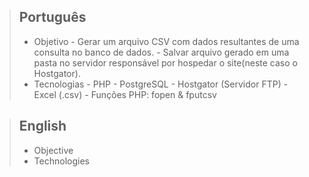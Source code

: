 > ## Português
> - Objetivo
        - Gerar um arquivo CSV com dados resultantes de uma consulta no banco de dados.
        - Salvar arquivo gerado em uma pasta no servidor responsável por hospedar o site(neste caso o Hostgator). 
> - Tecnologias
        - PHP
        - PostgreSQL 
        - Hostgator (Servidor FTP)
        - Excel (.csv)
        - Funções PHP: fopen & fputcsv

> ## English
> - Objective
> - Technologies
